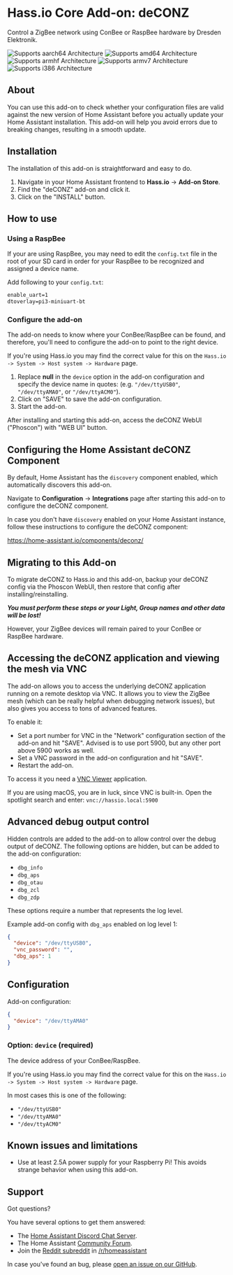 # Hass.io Core Add-on: deCONZ

Control a ZigBee network using ConBee or RaspBee hardware by Dresden Elektronik.

![Supports aarch64 Architecture][aarch64-shield] ![Supports amd64 Architecture][amd64-shield] ![Supports armhf Architecture][armhf-shield] ![Supports armv7 Architecture][armv7-shield] ![Supports i386 Architecture][i386-shield]

## About

You can use this add-on to check whether your configuration files are valid against the
new version of Home Assistant before you actually update your Home Assistant
installation. This add-on will help you avoid errors due to breaking changes,
resulting in a smooth update.

## Installation

The installation of this add-on is straightforward and easy to do.

1. Navigate in your Home Assistant frontend to **Hass.io** -> **Add-on Store**.
2. Find the "deCONZ" add-on and click it.
3. Click on the "INSTALL" button.

## How to use

### Using a RaspBee

If your are using RaspBee, you may need to edit the `config.txt` file in the root
of your SD card in order for your RaspBee to be recognized and assigned a device name.

Add following to your `config.txt`:

```txt
enable_uart=1
dtoverlay=pi3-miniuart-bt
```

### Configure the add-on

The add-on needs to know where your ConBee/RaspBee can be found, and therefore,
you'll need to configure the add-on to point to the right device.

If you're using Hass.io you may find the correct value for this on the
`Hass.io -> System -> Host system -> Hardware` page.

1. Replace **null** in the `device` option in the add-on configuration and specify
   the device name in quotes: (e.g. `"/dev/ttyUSB0"`, `"/dev/ttyAMA0"`, or `"/dev/ttyACM0"`).
2. Click on "SAVE" to save the add-on configuration.
3. Start the add-on.

After installing and starting this add-on, access the deCONZ WebUI ("Phoscon")
with "WEB UI" button.

## Configuring the Home Assistant deCONZ Component

By default, Home Assistant has the `discovery` component enabled, which
automatically discovers this add-on.

Navigate to **Configuration** -> **Integrations** page after starting this
add-on to configure the deCONZ component.

In case you don't have `discovery` enabled on your Home Assistant instance,
follow these instructions to configure the deCONZ component:

<https://home-assistant.io/components/deconz/>

## Migrating to this Add-on

To migrate deCONZ to Hass.io and this add-on, backup your deCONZ config via the
Phoscon WebUI, then restore that config after installing/reinstalling.

**_You must perform these steps or your Light, Group names and other data will be lost!_**

However, your ZigBee devices will remain paired to your ConBee or RaspBee hardware.

## Accessing the deCONZ application and viewing the mesh via VNC

The add-on allows you to access the underlying deCONZ application running on
a remote desktop via VNC. It allows you to view the ZigBee mesh (which can
be really helpful when debugging network issues), but also gives you access
to tons of advanced features.

To enable it:

- Set a port number for VNC in the "Network" configuration section of the
  add-on and hit "SAVE". Advised is to use port 5900, but any other port above
  5900 works as well.
- Set a VNC password in the add-on configuration and hit "SAVE".
- Restart the add-on.

To access it you need a [VNC Viewer][vnc-viewer] application.

If you are using macOS, you are in luck, since VNC is built-in. Open the
spotlight search and enter: `vnc://hassio.local:5900`

## Advanced debug output control

Hidden controls are added to the add-on to allow control over the debug
output of deCONZ. The following options are hidden, but can be added to
the add-on configuration:

- `dbg_info`
- `dbg_aps`
- `dbg_otau`
- `dbg_zcl`
- `dbg_zdp`

These options require a number that represents the log level.

Example add-on config with `dbg_aps` enabled on log level 1:

```json
{
  "device": "/dev/ttyUSB0",
  "vnc_password": "",
  "dbg_aps": 1
}
```

## Configuration

Add-on configuration:

```json
{
  "device": "/dev/ttyAMA0"
}
```

### Option: `device` (required)

The device address of your ConBee/RaspBee.

If you're using Hass.io you may find the correct value for this on the
`Hass.io -> System -> Host system -> Hardware` page.

In most cases this is one of the following:

- `"/dev/ttyUSB0"`
- `"/dev/ttyAMA0"`
- `"/dev/ttyACM0"`

## Known issues and limitations

- Use at least 2.5A power supply for your Raspberry Pi!
  This avoids strange behavior when using this add-on.

## Support

Got questions?

You have several options to get them answered:

- The [Home Assistant Discord Chat Server][discord].
- The Home Assistant [Community Forum][forum].
- Join the [Reddit subreddit][reddit] in [/r/homeassistant][reddit]

In case you've found an bug, please [open an issue on our GitHub][issue].

[aarch64-shield]: https://img.shields.io/badge/aarch64-no-red.svg
[amd64-shield]: https://img.shields.io/badge/amd64-yes-green.svg
[armhf-shield]: https://img.shields.io/badge/armhf-yes-green.svg
[armv7-shield]: https://img.shields.io/badge/armv7-no-red.svg
[discord]: https://discord.gg/c5DvZ4e
[forum]: https://community.home-assistant.io
[i386-shield]: https://img.shields.io/badge/i386-no-red.svg
[issue]: https://github.com/home-assistant/hassio-addons/issues
[reddit]: https://reddit.com/r/homeassistant
[vnc-viewer]: https://bintray.com/tigervnc/stable/tigervnc/
